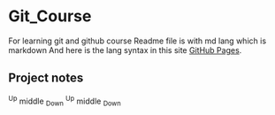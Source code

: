 # Git_Course
For learning git and github course
Readme file is with md lang which is markdown
And here is the lang syntax in this site [GitHub Pages](https://docs.github.com/en/get-started/writing-on-github/getting-started-with-writing-and-formatting-on-github/basic-writing-and-formatting-syntax).

## Project notes
<sup>Up</sup> middle	<sub>Down</sub>	
<sup>Up</sup> middle	<sub>Down</sub>	
